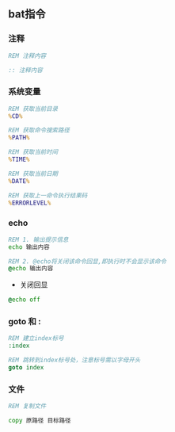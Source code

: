 <!--
 * @Description: 
 * @Version: 1.0
 * @Author: DaLao
 * @Email: dalao_li@163.com
 * @Date: 2021-10-26 22:19:58
 * @LastEditors: DaLao
 * @LastEditTime: 2021-10-27 22:18:11
-->

## bat指令


### 注释

```bat
REM 注释内容

:: 注释内容
```


### 系统变量

```bat
REM 获取当前目录
%CD%  

REM 获取命令搜索路径
%PATH%  

REM 获取当前时间
%TIME%  

REM 获取当前日期
%DATE%  

REM 获取上一命令执行结果码
%ERRORLEVEL% 
```


### echo

```bat
REM 1. 输出提示信息
echo 输出内容

REM 2. @echo将关闭该命令回显,即执行时不会显示该命令
@echo 输出内容
```

- 关闭回显

```bat
@echo off
```


### goto 和 :

```bat
REM 建立index标号
:index

REM 跳转到index标号处，注意标号需以字母开头
goto index
```


### 文件

```bat
REM 复制文件

copy 原路径 目标路径
```
